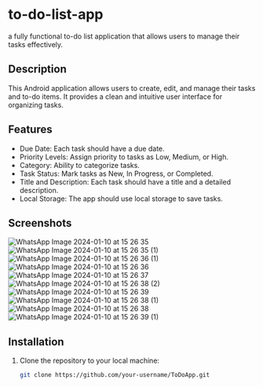 # to-do-list-app
a fully functional to-do list application that allows users to manage their tasks effectively. 

## Description

This Android application allows users to create, edit, and manage their tasks and to-do items. It provides a clean and intuitive user interface for organizing tasks.

## Features

- Due Date: Each task should have a due date.
- Priority Levels: Assign priority to tasks as Low, Medium, or High.
- Category: Ability to categorize tasks.
- Task Status: Mark tasks as New, In Progress, or Completed.
- Title and Description: Each task should have a title and a detailed description.
- Local Storage: The app should use local storage to save tasks. 

## Screenshots

![WhatsApp Image 2024-01-10 at 15 26 35](https://github.com/Rahul-char/To-Do-list-App/assets/82884697/9375ba5c-dfd6-492a-b96c-b471a6a21f0d.jpg)
![WhatsApp Image 2024-01-10 at 15 26 35 (1)](https://github.com/Rahul-char/To-Do-list-App/assets/82884697/30c3835f-f6b6-45ea-994f-9b0a061b46d0)
![WhatsApp Image 2024-01-10 at 15 26 36 (1)](https://github.com/Rahul-char/To-Do-list-App/assets/82884697/f43f40c8-054d-4050-a7ad-c54658a84f37)
![WhatsApp Image 2024-01-10 at 15 26 36](https://github.com/Rahul-char/To-Do-list-App/assets/82884697/0b8f73ab-2d0a-4f9f-85a4-ecb807c0d009)
![WhatsApp Image 2024-01-10 at 15 26 37](https://github.com/Rahul-char/To-Do-list-App/assets/82884697/fe9d8626-6851-454e-be96-daa9b9097c52)
![WhatsApp Image 2024-01-10 at 15 26 38 (2)](https://github.com/Rahul-char/To-Do-list-App/assets/82884697/d0fdb390-d2c7-4a82-a04d-2e7628044081)
![WhatsApp Image 2024-01-10 at 15 26 39](https://github.com/Rahul-char/To-Do-list-App/assets/82884697/d89d5269-f3e1-4854-aaab-f9b6979f6614)
![WhatsApp Image 2024-01-10 at 15 26 38 (1)](https://github.com/Rahul-char/To-Do-list-App/assets/82884697/96e549eb-841d-4bda-b807-5aa97cd99e4f)
![WhatsApp Image 2024-01-10 at 15 26 38](https://github.com/Rahul-char/To-Do-list-App/assets/82884697/9cba979f-d0d4-4c42-9f0a-f34060ded60d)
![WhatsApp Image 2024-01-10 at 15 26 39 (1)](https://github.com/Rahul-char/To-Do-list-App/assets/82884697/fe2674e9-0e52-411a-8c03-cee815dbdf1c)



## Installation

1. Clone the repository to your local machine:

   ```bash
   git clone https://github.com/your-username/ToDoApp.git

